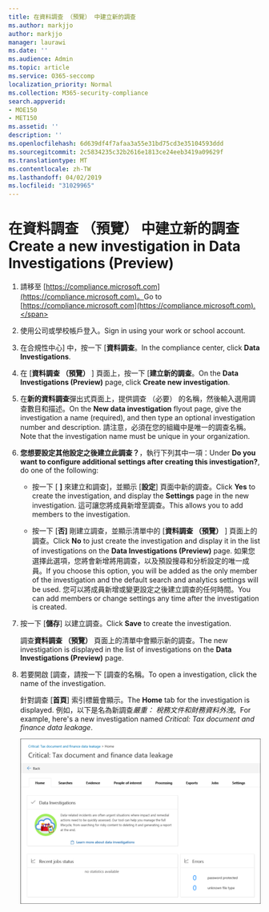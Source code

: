 ```yaml
---
title: 在資料調查 （預覽） 中建立新的調查
ms.author: markjjo
author: markjjo
manager: laurawi
ms.date: ''
ms.audience: Admin
ms.topic: article
ms.service: O365-seccomp
localization_priority: Normal
ms.collection: M365-security-compliance
search.appverid:
- MOE150
- MET150
ms.assetid: ''
description: ''
ms.openlocfilehash: 6d639df4f7afaa3a55e31bd75cd3e35104593ddd
ms.sourcegitcommit: 2c5834235c32b2616e1813ce24eeb3419a09629f
ms.translationtype: MT
ms.contentlocale: zh-TW
ms.lasthandoff: 04/02/2019
ms.locfileid: "31029965"
---
```

# <a name="create-a-new-investigation-in-data-investigations-preview"></a><span data-ttu-id="e1c6d-102">在資料調查 （預覽） 中建立新的調查</span><span class="sxs-lookup"><span data-stu-id="e1c6d-102">Create a new investigation in Data Investigations (Preview)</span></span>

1. <span data-ttu-id="e1c6d-103">請移至 [https://compliance.microsoft.com](https://compliance.microsoft.com)。</span><span class="sxs-lookup"><span data-stu-id="e1c6d-103">Go to [https://compliance.microsoft.com](https://compliance.microsoft.com).</span></span>
    
2. <span data-ttu-id="e1c6d-104">使用公司或學校帳戶登入。</span><span class="sxs-lookup"><span data-stu-id="e1c6d-104">Sign in using your work or school account.</span></span>
    
3. <span data-ttu-id="e1c6d-105">在合規性中心] 中，按一下 [**資料調查**。</span><span class="sxs-lookup"><span data-stu-id="e1c6d-105">In the compliance center, click **Data Investigations**.</span></span>
 
4. <span data-ttu-id="e1c6d-106">在 [**資料調查 （預覽）** ] 頁面上，按一下 [**建立新的調查**。</span><span class="sxs-lookup"><span data-stu-id="e1c6d-106">On the **Data Investigations (Preview)** page, click **Create new investigation**.</span></span>
    
5. <span data-ttu-id="e1c6d-107">在**新的資料調查**彈出式頁面上，提供調查 （必要） 的名稱，然後輸入選用調查數目和描述。</span><span class="sxs-lookup"><span data-stu-id="e1c6d-107">On the **New data investigation** flyout page, give the investigation a name (required), and then type an optional investigation number and description.</span></span> <span data-ttu-id="e1c6d-108">請注意，必須在您的組織中是唯一的調查名稱。</span><span class="sxs-lookup"><span data-stu-id="e1c6d-108">Note that the investigation name must be unique in your organization.</span></span>

6. <span data-ttu-id="e1c6d-109">**您想要設定其他設定之後建立此調查？**，執行下列其中一項：</span><span class="sxs-lookup"><span data-stu-id="e1c6d-109">Under **Do you want to configure additional settings after creating this investigation?**, do one of the following:</span></span>

    - <span data-ttu-id="e1c6d-110">按一下 [ **]** 來建立和調查]，並顯示 [**設定**] 頁面中新的調查。</span><span class="sxs-lookup"><span data-stu-id="e1c6d-110">Click **Yes** to create the investigation, and display the **Settings** page in the new investigation.</span></span> <span data-ttu-id="e1c6d-111">這可讓您將成員新增至調查。</span><span class="sxs-lookup"><span data-stu-id="e1c6d-111">This allows you to add members to the investigation.</span></span>
    
    - <span data-ttu-id="e1c6d-112">按一下 [**否]** 剛建立調查，並顯示清單中的 [**資料調查 （預覽）** ] 頁面上的調查。</span><span class="sxs-lookup"><span data-stu-id="e1c6d-112">Click **No** to just create the investigation and display it in the list of investigations on the **Data Investigations (Preview)** page.</span></span> <span data-ttu-id="e1c6d-113">如果您選擇此選項，您將會新增將用調查，以及預設搜尋和分析設定的唯一成員。</span><span class="sxs-lookup"><span data-stu-id="e1c6d-113">If you choose this option, you will be added as the only member of the investigation and the default search and analytics settings will be used.</span></span> <span data-ttu-id="e1c6d-114">您可以將成員新增或變更設定之後建立調查的任何時間。</span><span class="sxs-lookup"><span data-stu-id="e1c6d-114">You can add members or change settings any time after the investigation is created.</span></span>

7. <span data-ttu-id="e1c6d-115">按一下 [**儲存**] 以建立調查。</span><span class="sxs-lookup"><span data-stu-id="e1c6d-115">Click **Save** to create the investigation.</span></span>

    <span data-ttu-id="e1c6d-116">調查**資料調查 （預覽）** 頁面上的清單中會顯示新的調查。</span><span class="sxs-lookup"><span data-stu-id="e1c6d-116">The new investigation is displayed in the list of investigations on the **Data Investigations (Preview)** page.</span></span> 

8. <span data-ttu-id="e1c6d-117">若要開啟 [調查，請按一下 [調查的名稱。</span><span class="sxs-lookup"><span data-stu-id="e1c6d-117">To open a investigation, click the name of the investigation.</span></span> 

    <span data-ttu-id="e1c6d-118">針對調查 [**首頁**] 索引標籤會顯示。</span><span class="sxs-lookup"><span data-stu-id="e1c6d-118">The **Home** tab for the investigation is displayed.</span></span> <span data-ttu-id="e1c6d-119">例如，以下是名為新調查*嚴重： 稅務文件和財務資料外洩*。</span><span class="sxs-lookup"><span data-stu-id="e1c6d-119">For example, here's a new investigation named *Critical: Tax document and finance data leakage*.</span></span>

    ![新調查資料調查中的 [首頁] 索引標籤](../media/NewDataInvestigations.png)
